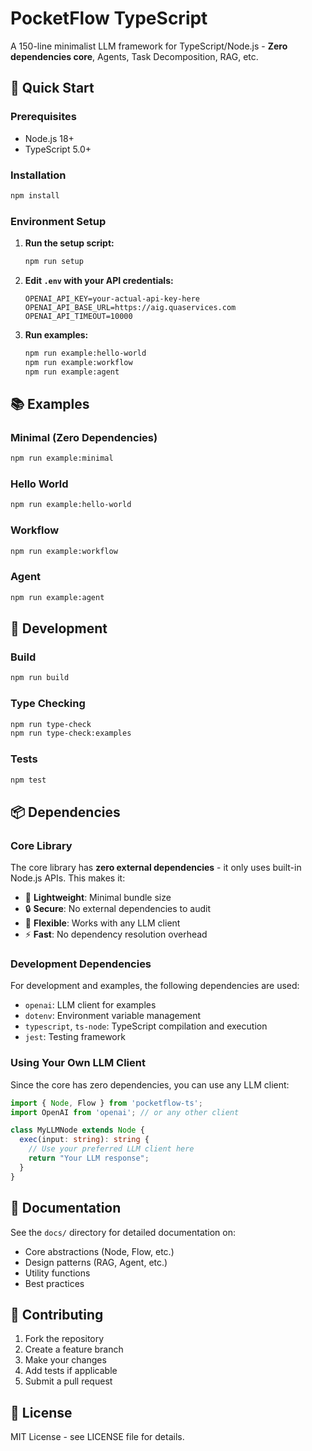 # PocketFlow TypeScript

A 150-line minimalist LLM framework for TypeScript/Node.js - **Zero dependencies core**, Agents, Task Decomposition, RAG, etc.

## 🚀 Quick Start

### Prerequisites
- Node.js 18+
- TypeScript 5.0+

### Installation
```bash
npm install
```

### Environment Setup

1. **Run the setup script:**
   ```bash
   npm run setup
   ```

2. **Edit `.env` with your API credentials:**
   ```env
   OPENAI_API_KEY=your-actual-api-key-here
   OPENAI_API_BASE_URL=https://aig.quaservices.com
   OPENAI_API_TIMEOUT=10000
   ```

3. **Run examples:**
   ```bash
   npm run example:hello-world
   npm run example:workflow
   npm run example:agent
   ```

## 📚 Examples

### Minimal (Zero Dependencies)
```bash
npm run example:minimal
```

### Hello World
```bash
npm run example:hello-world
```

### Workflow
```bash
npm run example:workflow
```

### Agent
```bash
npm run example:agent
```

## 🔧 Development

### Build
```bash
npm run build
```

### Type Checking
```bash
npm run type-check
npm run type-check:examples
```

### Tests
```bash
npm test
```

## 📦 Dependencies

### Core Library
The core library has **zero external dependencies** - it only uses built-in Node.js APIs. This makes it:
- 🚀 **Lightweight**: Minimal bundle size
- 🔒 **Secure**: No external dependencies to audit
- 🎯 **Flexible**: Works with any LLM client
- ⚡ **Fast**: No dependency resolution overhead

### Development Dependencies
For development and examples, the following dependencies are used:
- `openai`: LLM client for examples
- `dotenv`: Environment variable management
- `typescript`, `ts-node`: TypeScript compilation and execution
- `jest`: Testing framework

### Using Your Own LLM Client
Since the core has zero dependencies, you can use any LLM client:

```typescript
import { Node, Flow } from 'pocketflow-ts';
import OpenAI from 'openai'; // or any other client

class MyLLMNode extends Node {
  exec(input: string): string {
    // Use your preferred LLM client here
    return "Your LLM response";
  }
}
```

## 📖 Documentation

See the `docs/` directory for detailed documentation on:
- Core abstractions (Node, Flow, etc.)
- Design patterns (RAG, Agent, etc.)
- Utility functions
- Best practices

## 🤝 Contributing

1. Fork the repository
2. Create a feature branch
3. Make your changes
4. Add tests if applicable
5. Submit a pull request

## 📄 License

MIT License - see LICENSE file for details.



